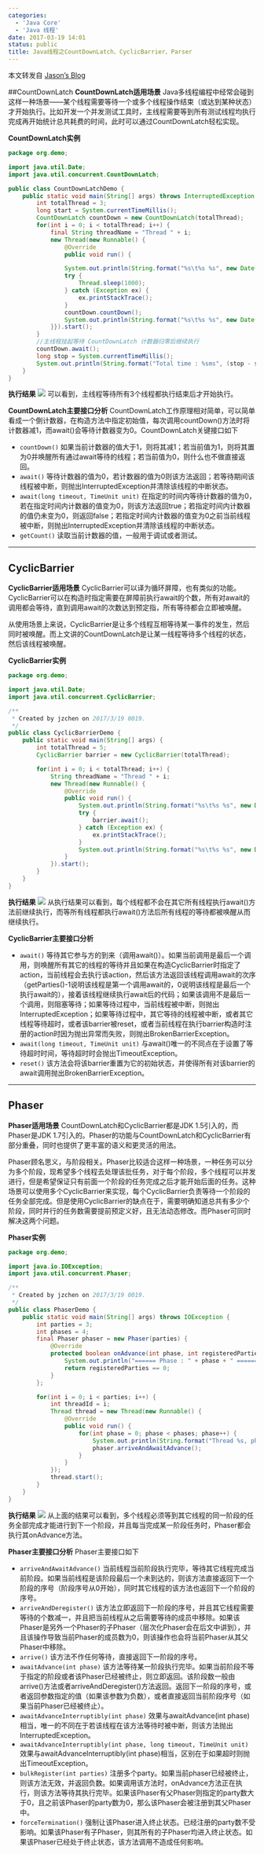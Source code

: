 ```yaml
---
categories:
  - 'Java Core'
  - 'Java 线程'
date: 2017-03-19 14:01
status: public
title: Java线程之CountDownLatch、CyclicBarrier、Parser
---
```


 本文转发自 [Jason’s Blog](http://www.jasongj.com/java/thread_communication/)

##CountDownLatch
**CountDownLatch适用场景**
Java多线程编程中经常会碰到这样一种场景——某个线程需要等待一个或多个线程操作结束（或达到某种状态）才开始执行。比如开发一个并发测试工具时，主线程需要等到所有测试线程均执行完成再开始统计总共耗费的时间，此时可以通过CountDownLatch轻松实现。

**CountDownLatch实例**
```java
package org.demo;

import java.util.Date;
import java.util.concurrent.CountDownLatch;

public class CountDownLatchDemo {
    public static void main(String[] args) throws InterruptedException {
        int totalThread = 3;
        long start = System.currentTimeMillis();
        CountDownLatch countDown = new CountDownLatch(totalThread);
        for(int i = 0; i < totalThread; i++) {
            final String threadName = "Thread " + i;
            new Thread(new Runnable() {
                @Override
                public void run() {

                System.out.println(String.format("%s\t%s %s", new Date(), threadName, "started"));
                try {
                    Thread.sleep(1000);
                } catch (Exception ex) {
                    ex.printStackTrace();
                }
                countDown.countDown();
                System.out.println(String.format("%s\t%s %s", new Date(), threadName, "ended"));
            }}).start();
        }
        //主线程挂起等待 CountDownLatch 计数器归零后继续执行
        countDown.await();
        long stop = System.currentTimeMillis();
        System.out.println(String.format("Total time : %sms", (stop - start)));
    }
}
```
**执行结果**
![](~/15-02-29.jpg)
可以看到，主线程等待所有3个线程都执行结束后才开始执行。

**CountDownLatch主要接口分析**
CountDownLatch工作原理相对简单，可以简单看成一个倒计数器，在构造方法中指定初始值，每次调用countDown()方法时将计数器减1，而await()会等待计数器变为0。CountDownLatch关键接口如下

- ``countDown()`` 如果当前计数器的值大于1，则将其减1；若当前值为1，则将其置为0并唤醒所有通过await等待的线程；若当前值为0，则什么也不做直接返回。
- ``await()`` 等待计数器的值为0，若计数器的值为0则该方法返回；若等待期间该线程被中断，则抛出InterruptedException并清除该线程的中断状态。
- ``await(long timeout, TimeUnit unit)`` 在指定的时间内等待计数器的值为0，若在指定时间内计数器的值变为0，则该方法返回true；若指定时间内计数器的值仍未变为0，则返回false；若指定时间内计数器的值变为0之前当前线程被中断，则抛出InterruptedException并清除该线程的中断状态。
- ``getCount()`` 读取当前计数器的值，一般用于调试或者测试。

***

## CyclicBarrier
**CyclicBarrier适用场景**
CyclicBarrier可以译为循环屏障，也有类似的功能。CyclicBarrier可以在构造时指定需要在屏障前执行await的个数，所有对await的调用都会等待，直到调用await的次数达到预定指，所有等待都会立即被唤醒。

从使用场景上来说，CyclicBarrier是让多个线程互相等待某一事件的发生，然后同时被唤醒。而上文讲的CountDownLatch是让某一线程等待多个线程的状态，然后该线程被唤醒。

**CyclicBarrier实例**
```java
package org.demo;

import java.util.Date;
import java.util.concurrent.CyclicBarrier;

/**
 * Created by jzchen on 2017/3/19 0019.
 */
public class CyclicBarrierDemo {
    public static void main(String[] args) {
        int totalThread = 5;
        CyclicBarrier barrier = new CyclicBarrier(totalThread);

        for(int i = 0; i < totalThread; i++) {
            String threadName = "Thread " + i;
            new Thread(new Runnable() {
                @Override
                public void run() {
                    System.out.println(String.format("%s\t%s %s", new Date(), threadName, " is waiting"));
                    try {
                        barrier.await();
                    } catch (Exception ex) {
                        ex.printStackTrace();
                    }
                    System.out.println(String.format("%s\t%s %s", new Date(), threadName, "ended"));
                }
            }).start();
        }
    }
}
```
**执行结果**
![](~/15-13-11.jpg)
从执行结果可以看到，每个线程都不会在其它所有线程执行await()方法前继续执行，而等所有线程都执行await()方法后所有线程的等待都被唤醒从而继续执行。

**CyclicBarrier主要接口分析**
- ``await()`` 等待其它参与方的到来（调用await()）。如果当前调用是最后一个调用，则唤醒所有其它的线程的等待并且如果在构造CyclicBarrier时指定了action，当前线程会去执行该action，然后该方法返回该线程调用await的次序（getParties()-1说明该线程是第一个调用await的，0说明该线程是最后一个执行await的），接着该线程继续执行await后的代码；如果该调用不是最后一个调用，则阻塞等待；如果等待过程中，当前线程被中断，则抛出InterruptedException；如果等待过程中，其它等待的线程被中断，或者其它线程等待超时，或者该barrier被reset，或者当前线程在执行barrier构造时注册的action时因为抛出异常而失败，则抛出BrokenBarrierException。
- ``await(long timeout, TimeUnit unit)`` 与await()唯一的不同点在于设置了等待超时时间，等待超时时会抛出TimeoutException。
- ``reset()`` 该方法会将该barrier重置为它的初始状态，并使得所有对该barrier的await调用抛出BrokenBarrierException。

***

## Phaser
**Phaser适用场景**
CountDownLatch和CyclicBarrier都是JDK 1.5引入的，而Phaser是JDK 1.7引入的。Phaser的功能与CountDownLatch和CyclicBarrier有部分重叠，同时也提供了更丰富的语义和更灵活的用法。

Phaser顾名思义，与阶段相关。Phaser比较适合这样一种场景，一种任务可以分为多个阶段，现希望多个线程去处理该批任务，对于每个阶段，多个线程可以并发进行，但是希望保证只有前面一个阶段的任务完成之后才能开始后面的任务。这种场景可以使用多个CyclicBarrier来实现，每个CyclicBarrier负责等待一个阶段的任务全部完成。但是使用CyclicBarrier的缺点在于，需要明确知道总共有多少个阶段，同时并行的任务数需要提前预定义好，且无法动态修改。而Phaser可同时解决这两个问题。

**Phaser实例**
```java
package org.demo;

import java.io.IOException;
import java.util.concurrent.Phaser;

/**
 * Created by jzchen on 2017/3/19 0019.
 */
public class PhaserDemo {
    public static void main(String[] args) throws IOException {
        int parties = 3;
        int phases = 4;
        final Phaser phaser = new Phaser(parties) {
            @Override
            protected boolean onAdvance(int phase, int registeredParties) {
                System.out.println("====== Phase : " + phase + " ======");
                return registeredParties == 0;
            }
        };

        for(int i = 0; i < parties; i++) {
            int threadId = i;
            Thread thread = new Thread(new Runnable() {
                @Override
                public void run() {
                    for(int phase = 0; phase < phases; phase++) {
                        System.out.println(String.format("Thread %s, phase %s", threadId, phase));
                        phaser.arriveAndAwaitAdvance();
                    }
                }
            });
            thread.start();
        }
    }
}
```
**执行结果**
![](~/16-50-16.jpg)
从上面的结果可以看到，多个线程必须等到其它线程的同一阶段的任务全部完成才能进行到下一个阶段，并且每当完成某一阶段任务时，Phaser都会执行其onAdvance方法。

**Phaser主要接口分析**
Phaser主要接口如下

- ``arriveAndAwaitAdvance()`` 当前线程当前阶段执行完毕，等待其它线程完成当前阶段。如果当前线程是该阶段最后一个未到达的，则该方法直接返回下一个阶段的序号（阶段序号从0开始），同时其它线程的该方法也返回下一个阶段的序号。
- ``arriveAndDeregister()`` 该方法立即返回下一阶段的序号，并且其它线程需要等待的个数减一，并且把当前线程从之后需要等待的成员中移除。如果该Phaser是另外一个Phaser的子Phaser（层次化Phaser会在后文中讲到），并且该操作导致当前Phaser的成员数为0，则该操作也会将当前Phaser从其父Phaser中移除。
- ``arrive()`` 该方法不作任何等待，直接返回下一阶段的序号。
- ``awaitAdvance(int phase)`` 该方法等待某一阶段执行完毕。如果当前阶段不等于指定的阶段或者该Phaser已经被终止，则立即返回。该阶段数一般由arrive()方法或者arriveAndDeregister()方法返回。返回下一阶段的序号，或者返回参数指定的值（如果该参数为负数），或者直接返回当前阶段序号（如果当前Phaser已经被终止）。
- ``awaitAdvanceInterruptibly(int phase)`` 效果与awaitAdvance(int phase)相当，唯一的不同在于若该线程在该方法等待时被中断，则该方法抛出InterruptedException。
- ``awaitAdvanceInterruptibly(int phase, long timeout, TimeUnit unit)`` 效果与awaitAdvanceInterruptibly(int phase)相当，区别在于如果超时则抛出TimeoutException。
- ``bulkRegister(int parties)`` 注册多个party。如果当前phaser已经被终止，则该方法无效，并返回负数。如果调用该方法时，onAdvance方法正在执行，则该方法等待其执行完毕。如果该Phaser有父Phaser则指定的party数大于0，且之前该Phaser的party数为0，那么该Phaser会被注册到其父Phaser中。
- ``forceTermination()`` 强制让该Phaser进入终止状态。已经注册的party数不受影响。如果该Phaser有子Phaser，则其所有的子Phaser均进入终止状态。如果该Phaser已经处于终止状态，该方法调用不造成任何影响。
